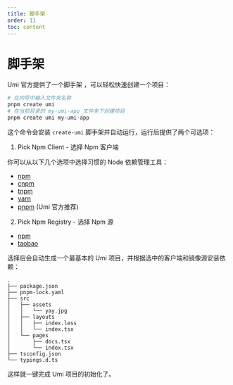 ```yaml
---
title: 脚手架
order: 11
toc: content
---
```

# 脚手架

Umi 官方提供了一个脚手架 ，可以轻松快速创建一个项目：

```bash
# 在向导中输入文件夹名称
pnpm create umi
# 在当前目录的 my-umi-app 文件夹下创建项目
pnpm create umi my-umi-app
```

这个命令会安装 `create-umi` 脚手架并自动运行，运行后提供了两个可选项：

1. Pick Npm Client - 选择 Npm 客户端

你可以从以下几个选项中选择习惯的 Node 依赖管理工具：

- [npm](https://www.npmjs.com/)
- [cnpm](https://github.com/cnpm/cnpm)
- [tnpm](https://web.npm.alibaba-inc.com/)
- [yarn](https://yarnpkg.com/)
- [pnpm](https://pnpm.io/) (Umi 官方推荐)

2. Pick Npm Registry - 选择 Npm 源

- [npm](https://www.npmjs.com/)
- [taobao](https://npmmirror.com/)

选择后会自动生成一个最基本的 Umi 项目，并根据选中的客户端和镜像源安装依赖：

```text
.
├── package.json
├── pnpm-lock.yaml
├── src
│   ├── assets
│   │   └── yay.jpg
│   ├── layouts
│   │   ├── index.less
│   │   └── index.tsx
│   └── pages
│       ├── docs.tsx
│       └── index.tsx
├── tsconfig.json
└── typings.d.ts
```

这样就一键完成 Umi 项目的初始化了。

